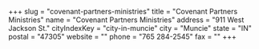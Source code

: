 +++
slug = "covenant-partners-ministries"
title = "Covenant Partners Ministries"
name = "Covenant Partners Ministries"
address = "911 West Jackson St."
cityIndexKey = "city-in-muncie"
city = "Muncie"
state = "IN"
postal = "47305"
website = ""
phone = "765 284-2545"
fax = ""
+++
